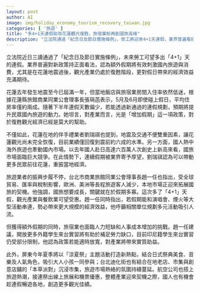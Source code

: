 ```yaml
---
layout: post
author: AI
image: img/holiday_economy_tourism_recovery_taiwan.jpg
categories: [ '旅遊' ]
title: "多4+1天連假助攻花蓮觀光復甦，旅宿業盼再創國旅高峰"
description: "立法院通過「紀念日及節日實施條例」，勞工將迎來4+1天連假，業界普遍看好假期帶動國旅回溫。花蓮飯店與伴手禮業者盼望假期振興地震後蕭條的觀光產業，餐飲和旅遊相關業者更籲政府結合活動創造人潮，解決人力短缺則需政策配合，航空假期優惠也推升產業動能。新制上路後，國人有望把握連假遊遍全台。"
---
```

立法院近日三讀通過了「紀念日及節日實施條例」，未來勞工可望多出「4+1」天的連假。業界普遍對新政策持正面看法，認為額外假期將有效刺激國內旅遊與消費，尤其是在花蓮地震過後，觀光產業仍處於復甦階段，更對假日帶來的經濟效益充滿期待。

花蓮去年發生地震至今已屆滿一年，但當地飯店與旅宿業房間入住率依然低迷，根據花蓮縣旅館商業同業公會理事長張琄菡表示，5月及6月即使碰上假日，平均住房率僅約兩成。隨著下半年連假天數偏少，若能透過新通過的連假規劃，預期將提升民眾國內旅遊的動力。她坦言，對產業而言，光是「增加假期」這一項政策，對於復甦觀光經濟已經是莫大的幫助。

不僅如此，花蓮在地的伴手禮業者劉瑞祺也提到，地震及交通不便雙重因素，讓花蓮觀光尚未完全恢復，目前業績僅回復到震前約六成的水準。另一方面，國人熱中海外旅遊也牽動國內市場。以去年國人赴日高達六百萬人次創史上新高來看，國旅市場面臨巨大競爭。在此情勢下，連續假期被業界寄予厚望，劉瑞祺認為可以帶動更多民眾前往花蓮，重振當地經濟。

旅遊業者的振興步履不停，台北市商業旅館同業公會理事長趙一任也指出，受全球貿易、匯率與稅制影響，歐洲、美洲等長程旅遊客人減少，本地市場正迎來拓展國旅的契機。他強調，國旅想要成長，關鍵就在於假期多寡。這次多了「4+1」天假，觀光產業與餐飲業可望受惠。趙一任同時指出，若假期能和演唱會、煙火等大型活動串連，勢必帶來更大規模的經濟效益，他呼籲相關單位規劃多元活動吸引人流。

但獲得額外假期的同時，旅宿業也面臨人力短缺和人事成本增加的挑戰。趙一任建議，開放更多外籍學生來台實習將有助於補足勞力缺口，目前印尼籍學生來台實習仍受部分限制，他認為政策若能適時放寬，對產業將帶來實質助益。

此外，屏東今年夏季將以「涼夏祭」主題活動打造新熱點，結合日式祭典美食、音樂及人氣角色，吸引大人小孩一同參與；台北迪化街也有結合在地老店、市集與創意店鋪的「本草派對」沉浸市集，旅遊市場熱絡的氛圍持續蔓延。航空公司也搭上旅遊熱潮，接連祭出線上旅展和機票優惠，整體產業迎來契機之際，國人也有機會趁連假暢遊各地，創造更多觀光佳績。
